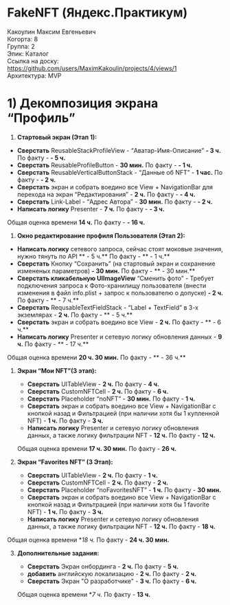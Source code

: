 
# FakeNFT (Яндекс.Практикум)
Какоулин Максим Евгеньевич
<br /> Когорта: 8
<br /> Группа: 2
<br /> Эпик: Каталог
<br /> Ссылка на доску: https://github.com/users/MaximKakoulin/projects/4/views/1
<br /> Архитектура: MVP

# 1) Декомпозиция экрана “Профиль”

1. **Стартовый экран (Этап 1):**
- **Сверстать** ReusableStackProfileView - “Аватар-Имя-Описание” **- 3 ч.** По факту - **- 5 ч.**
- **Сверстать** ReusableProfileButton  - **30 мин.** По факту - **- 1 ч.**
- **Сверстать** ReusableVerticalButtonStack - “Данные об NFT” - **1 час.** По факту - **- 2 ч.**
- **Сверстать** экран и собрать воедино все View + NavigationBar для перехода на экран “Редактирования” - **2 ч.** По факту - **- 4 ч.**
- **Сверстать** Link-Label - “Адрес Автора” - **30 мин.** По факту - **- 2 ч.**
- **Написать логику** Presenter - **7 ч.** По факту - **- 3 ч.**

Общая оценка времени **14 ч.** По факту - **- 16 ч.**

1. **Окно редактирование профиля Пользователя (Этап 2):**
- **Написать логику** сетевого запроса, сейчас стоят моковые значения, нужно тянуть по API ** - 5 ч.** По факту - ** - 1 ч.** 
- **Сверстать** Кнопку “Сохранить” (на стартовый экран и сохранение измененых параметров)  **- 30 мин.** По факту - ** - 30 мин.** 
- **Сверстать кликабельную UIImageView** “Сменить фото” - Требует подключения запроса к Фото-хранилищу пользователя (внести изменения в файл info.plist + запрос к пользователю о допуске) **- 2 ч.** По факту - ** - 7 ч.** 
- **Сверстать** RequsableTextFieldStack - “Label + TextField” в 3-х экземлярах - **2 ч.** По факту - ** - 5 ч.** 
- **Сверстать** экран и собрать воедино все View - **2 ч.** По факту - ** - 6 ч.** 
- **Написать логику** Presenter и сетевую логику обновления данных  - **9 ч.** По факту - ** - 17 ч.** 

Общая оценка времени **20 ч. 30 мин.** По факту - ** - 36 ч.** 

1. **Экран “Мои NFT”(3 этап):**
    - **Сверстать** UITableView - **2 ч.** По факту - **4 ч.**
    - **Сверстать** CustomNFTCell - **2 ч.** По факту - **6 ч.**
    - **Сверстать** Placeholder “noNFT” - **30 мин.** По факту - **1 ч.**
    - **Сверстать** экран и собрать воедино все View + NavigationBar с кнопкой назад и Фильтрацией (при наличии хотя бы 1 купленной  NFT) - **1 ч.** По факту - **3 ч.**
    - **Написать логику** Presenter и сетевую логику обновления данных,  а также логику фильтрации NFT - **12 ч.** По факту - **12 ч.**
    
    Общая оценка времени **17 ч. 30 мин.** По факту - **26 ч.**
    
2. **Экран “Favorites NFT” (3 Этап):**  
    - **Сверстать** UITableView - **2 ч.** По факту - **1 ч.**
    - **Сверстать** CustomNFTCell - **2 ч.** По факту - **2 ч.**
    - **Сверстать** Placeholder “noFavoritesNFT” - **1 ч.** По факту - **30 мин.**
    - **Сверстать** экран и собрать воедино все View + NavigationBar с кнопкой назад и Фильтрацией (при наличии хотя бы 1 favorite  NFT) - **1 ч.** По факту - **3 ч.**
    - **Написать логику** Presenter и сетевую логику обновления данных,  а также логику фильтрации NFT - **12 ч.** По факту - **18 ч.**

Общая оценка времени **18 ч.* По факту - **24 ч. 30 мин.**

3. **Дополнительные задания:**
    - **Сверстать** Экран онбординга - **2 ч.** По факту - **5 ч.**
    - **добавить** английскую локализацию - **2 ч.** По факту - **2 ч.**
    - **Сверстать** Экран "О разработчике" - **3 ч.** По факту - **6 ч.**
    
    Общая оценка времени **7 ч.* По факту - **13 ч.**

